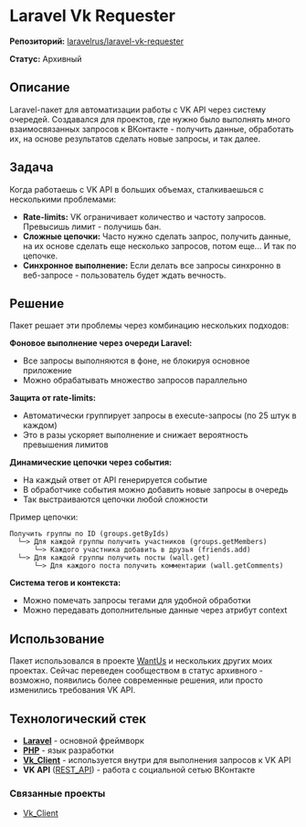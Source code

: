 # Laravel Vk Requester

**Репозиторий:** [laravelrus/laravel-vk-requester](https://github.com/laravelrus/laravel-vk-requester)

**Статус:** Архивный


## Описание

Laravel-пакет для автоматизации работы с VK API через систему очередей. Создавался для проектов, где нужно было выполнять много взаимосвязанных запросов к ВКонтакте - получить данные, обработать их, на основе результатов сделать новые запросы, и так далее.


## Задача

Когда работаешь с VK API в больших объемах, сталкиваешься с несколькими проблемами:

- **Rate-limits:** VK ограничивает количество и частоту запросов. Превысишь лимит - получишь бан.
- **Сложные цепочки:** Часто нужно сделать запрос, получить данные, на их основе сделать еще несколько запросов, потом еще... И так по цепочке.
- **Синхронное выполнение:** Если делать все запросы синхронно в веб-запросе - пользователь будет ждать вечность.


## Решение

Пакет решает эти проблемы через комбинацию нескольких подходов:

**Фоновое выполнение через очереди Laravel:**
- Все запросы выполняются в фоне, не блокируя основное приложение
- Можно обрабатывать множество запросов параллельно

**Защита от rate-limits:**
- Автоматически группирует запросы в execute-запросы (по 25 штук в каждом)
- Это в разы ускоряет выполнение и снижает вероятность превышения лимитов

**Динамические цепочки через события:**
- На каждый ответ от API генерируется событие
- В обработчике события можно добавить новые запросы в очередь
- Так выстраиваются цепочки любой сложности

Пример цепочки:
```
Получить группы по ID (groups.getByIds)
  └─> Для каждой группы получить участников (groups.getMembers)
      └─> Каждого участника добавить в друзья (friends.add)
  └─> Для каждой группы получить посты (wall.get)
      └─> Для каждого поста получить комментарии (wall.getComments)
```

**Система тегов и контекста:**
- Можно помечать запросы тегами для удобной обработки
- Можно передавать дополнительные данные через атрибут context


## Использование

Пакет использовался в проекте [WantUs](WantUs.md) и нескольких других моих проектах. Сейчас переведен сообществом в статус архивного - возможно, появились более современные решения, или просто изменились требования VK API.


## Технологический стек

- **[Laravel](../../tech/frameworks/Laravel.md)** - основной фреймворк
- **[PHP](../../tech/languages/PHP.md)** - язык разработки
- **[Vk_Client](Vk_Client.md)** - используется внутри для выполнения запросов к VK API
- **VK API** ([REST_API](../../tech/methodologies/REST_API.md)) - работа с социальной сетью ВКонтакте


### Связанные проекты

- [Vk_Client](Vk_Client.md)

